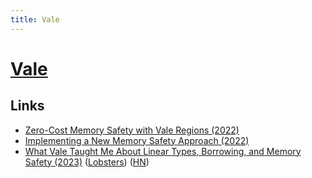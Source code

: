 ```yaml
---
title: Vale
---
```


# [Vale](https://vale.dev/)

## Links

- [Zero-Cost Memory Safety with Vale Regions (2022)](https://verdagon.dev/blog/zero-cost-memory-safety-regions-overview)
- [Implementing a New Memory Safety Approach (2022)](https://verdagon.dev/blog/making-regions-part-1-human-factor)
- [What Vale Taught Me About Linear Types, Borrowing, and Memory Safety (2023)](https://verdagon.dev/blog/linear-types-borrowing) ([Lobsters](https://lobste.rs/s/pcpvnw/what_vale_taught_me_about_linear_types)) ([HN](https://news.ycombinator.com/item?id=36156790))

